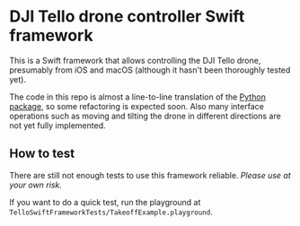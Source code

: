 # DJI Tello drone controller Swift framework

This is a Swift framework that allows controlling the DJI Tello drone, presumably from iOS and macOS (although it hasn't been thoroughly tested yet).

The code in this repo is almost a line-to-line translation of the [Python package](https://github.com/hanyazou/TelloPy), so some refactoring is expected soon. Also many interface operations such as moving and tilting the drone in different directions are not yet fully implemented.

## How to test

There are still not enough tests to use this framework reliable. *Please use at your own risk.*

If you want to do a quick test, run the playground at `TelloSwiftFrameworkTests/TakeoffExample.playground`.
